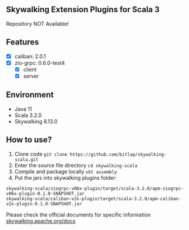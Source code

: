 Skywalking Extension Plugins for Scala 3
---

Repository NOT Available!


## Features

- [x] caliban: 2.0.1
- [x] zio-grpc: 0.6.0-test4
  - [x] client
  - [x] server

## Environment

- Java 11
- Scala 3.2.0
- Skywalking 8.13.0

## How to use?

1. Clone code `git clone https://github.com/bitlap/skywalking-scala.git`
2. Enter the source file directory `cd skywalking-scala`
3. Compile and package locally `sbt assembly`
4. Put the jars into skywalking plugins folder:
```
skywalking-scala/ziogrpc-v06x-plugin/target/scala-3.2.0/apm-ziogrpc-v06x-plugin-0.1.0-SNAPSHOT.jar
skywalking-scala/caliban-v2x-plugin/target/scala-3.2.0/apm-caliban-v2x-plugin-0.1.0-SNAPSHOT.jar
```

Please check the official documents for specific information
[skywalking.apache.org/docs](https://skywalking.apache.org/docs/skywalking-java/v8.15.0/en/setup/service-agent/java-agent/readme/)

